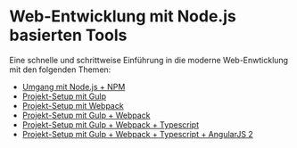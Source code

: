 # Web-Entwicklung mit Node.js basierten Tools

Eine schnelle und schrittweise Einführung in die moderne Web-Enwticklung mit den folgenden Themen:

* [Umgang mit Node.js + NPM][Umgang mit Node.js + NPM]
* [Projekt-Setup mit Gulp][Projekt-Setup mit Gulp]
* [Projekt-Setup mit Webpack][Projekt-Setup mit Webpack]
* [Projekt-Setup mit Gulp + Webpack][Projekt-Setup mit Gulp + Webpack]
* [Projekt-Setup mit Gulp + Webpack + Typescript][Projekt-Setup mit Gulp + Webpack + Typescript]
* [Projekt-Setup mit Gulp + Webpack + Typescript + AngularJS 2][Projekt-Setup mit Gulp + Webpack + Typescript + AngularJS 2]

[Umgang mit Node.js + NPM]: https://github.com/ova2/frontend-tooling-tutorial/tree/master/1-nodejs%2Bnpm
[Projekt-Setup mit Gulp]: https://github.com/ova2/frontend-tooling-tutorial/tree/master/2-gulp
[Projekt-Setup mit Webpack]: https://github.com/ova2/frontend-tooling-tutorial/tree/master/3-webpack
[Projekt-Setup mit Gulp + Webpack]: https://github.com/ova2/frontend-tooling-tutorial/tree/master/4-gulp%2Bwebpack
[Projekt-Setup mit Gulp + Webpack + Typescript]: https://github.com/ova2/frontend-tooling-tutorial/tree/master/5-gulp%2Bwebpack%2Btypescript
[Projekt-Setup mit Gulp + Webpack + Typescript + AngularJS 2]: https://github.com/ova2/frontend-tooling-tutorial/tree/master/6-gulp%2Bwebpack%2Btypescript%2Bangular